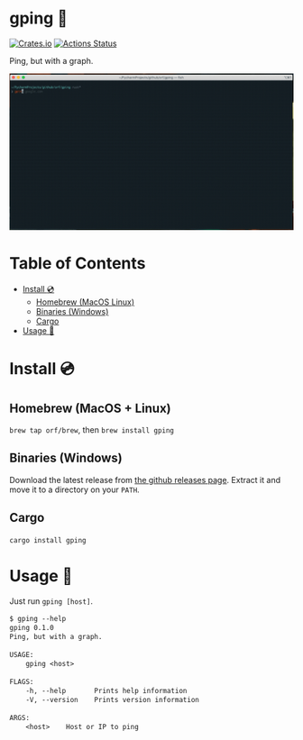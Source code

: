 # gping :rocket:

[![Crates.io](https://img.shields.io/crates/v/gping.svg)](https://crates.io/crates/gping)
[![Actions Status](https://github.com/orf/gping/workflows/CI/badge.svg)](https://github.com/orf/gping/actions)

Ping, but with a graph.

![](./images/readme-example.gif)

Table of Contents
=================

   * [Install :cd:](#install-cd)
      * [Homebrew (MacOS   Linux)](#homebrew-macos--linux)
      * [Binaries (Windows)](#binaries-windows)
      * [Cargo](#cargo)
   * [Usage :saxophone:](#usage-saxophone)

# Install :cd:

## Homebrew (MacOS + Linux)

`brew tap orf/brew`, then `brew install gping`

## Binaries (Windows)

Download the latest release from [the github releases page](https://github.com/orf/gping/releases). Extract it 
and move it to a directory on your `PATH`.

## Cargo

`cargo install gping`

# Usage :saxophone:

Just run `gping [host]`.

```
$ gping --help
gping 0.1.0
Ping, but with a graph.

USAGE:
    gping <host>

FLAGS:
    -h, --help       Prints help information
    -V, --version    Prints version information

ARGS:
    <host>    Host or IP to ping
```
